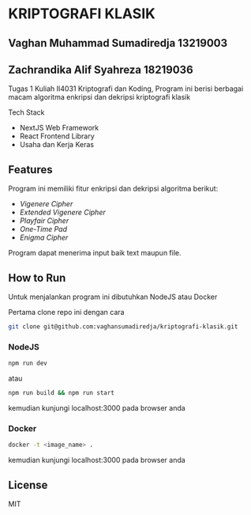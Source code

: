 # KRIPTOGRAFI KLASIK

## Vaghan Muhammad Sumadiredja 13219003

## Zachrandika Alif Syahreza 18219036

Tugas 1 Kuliah II4031 Kriptografi dan Koding, Program ini berisi berbagai macam algoritma enkripsi dan dekripsi kriptografi klasik

Tech Stack

- NextJS Web Framework
- React Frontend Library
- Usaha dan Kerja Keras

## Features

Program ini memiliki fitur enkripsi dan dekripsi algoritma berikut:

- _Vigenere Cipher_
- _Extended Vigenere Cipher_
- _Playfair Cipher_
- _One-Time Pad_
- _Enigma Cipher_

Program dapat menerima input baik text maupun file.

## How to Run

Untuk menjalankan program ini dibutuhkan NodeJS atau Docker

Pertama clone repo ini dengan cara

```bash
git clone git@github.com:vaghansumadiredja/kriptografi-klasik.git
```

### NodeJS

```bash
npm run dev
```

atau

```bash
npm run build && npm run start
```

kemudian kunjungi localhost:3000 pada browser anda

### Docker

```bash
docker -t <image_name> .
```

kemudian kunjungi localhost:3000 pada browser anda

## License

MIT
